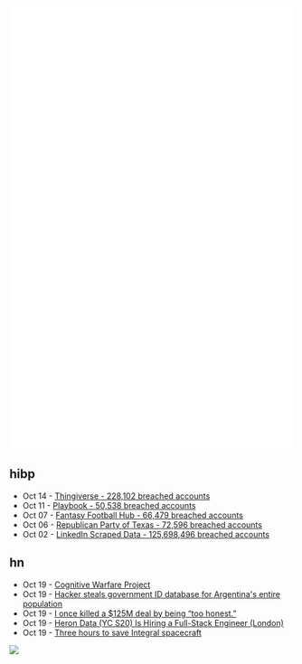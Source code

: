 ![Metrics](https://raw.githubusercontent.com/phixion/phixion/master/metrics.svg)

## hibp

<!--
for https://github.com/phixion/phixion/blob/main/.github/workflows/feeds.yml
-->
<!--START_SECTION:haveibeenpwnd-->
- Oct 14 - [Thingiverse - 228,102 breached accounts](https://haveibeenpwned.com/PwnedWebsites#Thingiverse)
- Oct 11 - [Playbook - 50,538 breached accounts](https://haveibeenpwned.com/PwnedWebsites#Playbook)
- Oct 07 - [Fantasy Football Hub - 66,479 breached accounts](https://haveibeenpwned.com/PwnedWebsites#FantasyFootballHub)
- Oct 06 - [Republican Party of Texas - 72,596 breached accounts](https://haveibeenpwned.com/PwnedWebsites#RepublicanPartyOfTexas)
- Oct 02 - [LinkedIn Scraped Data - 125,698,496 breached accounts](https://haveibeenpwned.com/PwnedWebsites#LinkedInScrape)
<!--END_SECTION:haveibeenpwnd-->

## hn

<!--
for https://github.com/phixion/phixion/blob/main/.github/workflows/feeds.yml
-->
<!--START_SECTION:hn-->
- Oct 19 - [Cognitive Warfare Project](https://www.innovationhub-act.org/content/cw-documents)
- Oct 19 - [Hacker steals government ID database for Argentina's entire population](https://therecord.media/hacker-steals-government-id-database-for-argentinas-entire-population/)
- Oct 19 - [I once killed a $125M deal by being “too honest.”](https://twitter.com/apartovi/status/1449856639331340289)
- Oct 19 - [Heron Data (YC S20) Is Hiring a Full-Stack Engineer (London)](https://www.ycombinator.com/companies/heron-data/jobs/kN46lMk-software-engineer)
- Oct 19 - [Three hours to save Integral spacecraft](https://www.esa.int/Enabling_Support/Operations/Three_hours_to_save_Integral)
<!--END_SECTION:hn-->

<!--
for https://yhype.me
-->
![](https://hit.yhype.me/github/profile?user_id=13013670)
